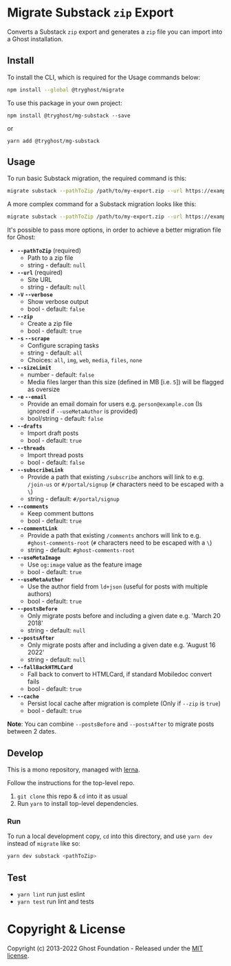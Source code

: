 # Migrate Substack `zip` Export

Converts a Substack `zip` export and generates a `zip` file you can import into a Ghost installation.


## Install

To install the CLI, which is required for the Usage commands below:

```sh
npm install --global @tryghost/migrate
```

To use this package in your own project:

`npm install @tryghost/mg-substack --save`

or

`yarn add @tryghost/mg-substack`


## Usage

To run basic Substack migration, the required command is this:

```sh
migrate substack --pathToZip /path/to/my-export.zip --url https://example.com
```

A more complex command for a Substack migration looks like this:

```sh
migrate substack --pathToZip /path/to/my-export.zip --url https://example.com --email 'person@example.com' --drafts false
```

It's possible to pass more options, in order to achieve a better migration file for Ghost:

- **`--pathToZip`** (required)
    - Path to a zip file
    - string - default: `null`
- **`--url`** (required)
    - Site URL
    - string - default: `null`  
- **`-V` `--verbose`** 
    - Show verbose output
    - bool - default: `false`
- **`--zip`** 
    - Create a zip file
    - bool - default: `true`
- **`-s` `--scrape`** 
    - Configure scraping tasks
    - string - default: `all` 
    - Choices: `all`, `img`, `web`, `media`, `files`, `none`
- **`--sizeLimit`**
    - number - default: `false`
    - Media files larger than this size (defined in MB [i.e. `5`]) will be flagged as oversize
- **`-e` `--email`** 
    - Provide an email domain for users e.g. `person@example.com` (Is ignored if `--useMetaAuthor` is provided)
    - bool/string - default: `false`
- **`--drafts`** 
    - Import draft posts
    - bool - default: `true`
- **`--threads`** 
    - Import thread posts
    - bool - default: `false`
- **`--subscribeLink`** 
    - Provide a path that existing `/subscribe` anchors will link to e.g. `/join-us` or `#/portal/signup` (`#` characters need to be escaped with a `\`)
    - string - default: `#/portal/signup`
- **`--comments`** 
    - Keep comment buttons
    - bool - default: `true`
- **`--commentLink`** 
    - Provide a path that existing `/comments` anchors will link to e.g. `#ghost-comments-root` (`#` characters need to be escaped with a `\`)
    - string - default: `#ghost-comments-root`
- **`--useMetaImage`** 
    - Use `og:image` value as the feature image
    - bool - default: `true`  
- **`--useMetaAuthor`** 
    - Use the author field from `ld+json` (useful for posts with multiple authors)
    - bool - default: `true`  
- **`--postsBefore`** 
    - Only migrate posts before and including a given date e.g. 'March 20 2018'
    - string - default: `null`
- **`--postsAfter`** 
    - Only migrate posts after and including a given date e.g. 'August 16 2022'
    - string - default: `null`
- **`--fallBackHTMLCard`** 
    - Fall back to convert to HTMLCard, if standard Mobiledoc convert fails
    - bool - default: `true`      
- **`--cache`** 
    - Persist local cache after migration is complete (Only if `--zip` is `true`)
    - bool - default: `true`

**Note**: You can combine `--postsBefore` and `--postsAfter` to migrate posts between 2 dates.


## Develop

This is a mono repository, managed with [lerna](https://lerna.js.org).

Follow the instructions for the top-level repo.
1. `git clone` this repo & `cd` into it as usual
2. Run `yarn` to install top-level dependencies.


### Run

To run a local development copy, `cd` into this directory, and use `yarn dev` instead of `migrate` like so:

```sh
yarn dev substack <pathToZip>
```


## Test

- `yarn lint` run just eslint
- `yarn test` run lint and tests


# Copyright & License

Copyright (c) 2013-2022 Ghost Foundation - Released under the [MIT license](LICENSE).
